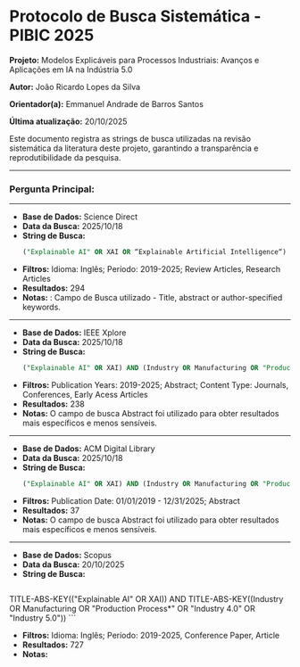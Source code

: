 # Protocolo de Busca Sistemática - PIBIC 2025

**Projeto:** Modelos Explicáveis para Processos Industriais: Avanços e Aplicações em IA na Indústria 5.0

**Autor:** João Ricardo Lopes da Silva

**Orientador(a):** Emmanuel Andrade de Barros Santos

**Última atualização:** 20/10/2025

Este documento registra as strings de busca utilizadas na revisão sistemática da literatura deste projeto, garantindo a transparência e reprodutibilidade da pesquisa.

---

### Pergunta Principal: 

---


-   **Base de Dados:** Science Direct
-   **Data da Busca:** 2025/10/18
-   **String de Busca:**
    ```sql
    ("Explainable AI" OR XAI OR “Explainable Artificial Intelligence“) AND (Industry OR Manufacturing OR "Production Process" OR “Industry 4.0” OR “Industry 5.0” OR “industrial process”)
    ```
-   **Filtros:** Idioma: Inglês; Período: 2019-2025; Review Articles, Research Articles
-   **Resultados:** 294
-   **Notas:** : Campo de Busca utilizado - Title, abstract or author-specified keywords.

---


-   **Base de Dados:** IEEE Xplore
-   **Data da Busca:** 2025/10/18
-   **String de Busca:**
    ```sql
    ("Explainable AI" OR XAI) AND (Industry OR Manufacturing OR "Production Process*" OR "Industry 4.0" OR "Industry 5.0")
    ```
-   **Filtros:** Publication Years: 2019-2025; Abstract; Content Type: Journals, Conferences, Early Acess Articles
-   **Resultados:** 238
-   **Notas:** O campo de busca Abstract foi utilizado para obter resultados mais específicos e menos sensíveis.

---


-   **Base de Dados:** ACM Digital Library
-   **Data da Busca:** 2025/10/18
-   **String de Busca:**
    ```sql
    ("Explainable AI" OR XAI) AND (Industry OR Manufacturing OR "Production Process*" OR "Industry 4.0" OR "Industry 5.0")
    ```
-   **Filtros:** Publication Date: 01/01/2019 - 12/31/2025; Abstract
-   **Resultados:** 37
-   **Notas:** O campo de busca Abstract foi utilizado para obter resultados mais específicos e menos sensíveis.

---


-   **Base de Dados:** Scopus
-   **Data da Busca:** 20/10/2025
-   **String de Busca:**
    ```sql
   TITLE-ABS-KEY(("Explainable AI" OR XAI)) AND TITLE-ABS-KEY((Industry OR Manufacturing OR "Production Process*" OR "Industry 4.0" OR "Industry 5.0"))
    ```
-   **Filtros:** Idioma: Inglês; Período: 2019-2025, Conference Paper, Article
-   **Resultados:** 727
-   **Notas:** 






